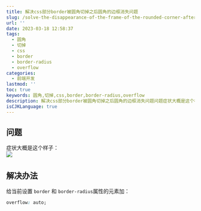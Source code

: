 ```yaml
---
title: 解决css部分border被圆角切掉之后圆角的边框消失问题
slug: /solve-the-disappearance-of-the-frame-of-the-rounded-corner-after-the-css-part-of-the-border-is-cut-off-by-the-rounded-corner-z5jex4.html
url: ''
date: 2023-03-18 12:58:37
tags:
  - 圆角
  - 切掉
  - css
  - border
  - border-radius
  - overflow
categories:
  - 前端开发
lastmod: ''
toc: true
keywords: 圆角,切掉,css,border,border-radius,overflow
description: 解决css部分border被圆角切掉之后圆角的边框消失问题问题症状大概是这个样子_​​解决办法给当前设置border​和borderradius​属性的元素加_overflow_auto_‍
isCJKLanguage: true
---
```

## 问题

症状大概是这个样子：  
​![](https://img1.terwer.space/api/public/202303181303568.png)​

## 解决办法

给当前设置 `border`​ 和 `border-radius`​ 属性的元素加：

```css
overflow: auto;
```

‍